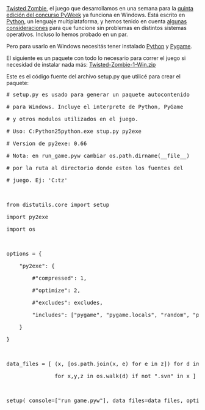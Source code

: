 <html><body><a href="http://zombie.firebirds.com.ar" title="TZ en googlecode" target="_blank">Twisted Zombie</a>, el juego que desarrollamos en una semana para la <a href="http://www.pyweek.org/5" title="PyWeek 5" target="_blank">quinta edición del concurso PyWeek</a> ya funciona en Windows. Está escrito en <a href="http://www.python.org" title="Python" target="_blank">Python</a>, un lenguaje multiplataforma, y hemos tenido en cuenta <a href="http://www.juanjoconti.com.ar/2007/01/31/python-multiplataforma-ospathjoin/" title="os.path.join" target="_blank">algunas consideraciones</a> para que funcione sin problemas en distintos sistemas operativos. Incluso lo hemos probado en un par.



Pero para usarlo en Windows necesitás tener instalado <a href="http://www.python.org/ftp/python/2.5.1/python-2.5.1.msi" title="Python 2.5 para Windows" target="_blank">Python</a> y <a href="http://pygame.org/ftp/pygame-1.7.1release.win32-py2.5.exe" title="PyGame 1.7.1 para Windows" target="_blank">Pygame</a>.



El siguiente es un paquete con todo lo necesario para correr el juego si necesidad de instalar nada más: <a href="http://twistedmold.googlecode.com/files/Twisted-Zombie-1-Win.zip" title="Windows self contained package" target="_blank">Twisted-Zombie-1-Win.zip</a>



<!--more-->Este es el código fuente del archivo setup.py que utilicé para crear el paquete:

<pre># setup.py es usado para generar un paquete autocontenido

# para Windows. Incluye el interprete de Python, PyGame

# y otros modulos utilizados en el juego.

# Uso: C:Python25python.exe stup.py py2exe

# Version de py2exe: 0.66

# Nota: en run_game.pyw cambiar os.path.dirname(__file__)

# por la ruta al directorio donde esten los fuentes del

# juego. Ej: 'C:tz'



from distutils.core import setup

import py2exe

import os



options = {

    "py2exe": {

        #"compressed": 1,

        #"optimize": 2,

        #"excludes": excludes,

        "includes": ["pygame", "pygame.locals", "random", "pickle"],

    }

}



data_files = [ (x, [os.path.join(x, e) for e in z]) for d in ("lib", "data")

               for x,y,z in os.walk(d) if not ".svn" in x ] + [ "README.txt"]



setup( console=["run_game.pyw"], data_files=data_files, options=options)</pre></body></html>